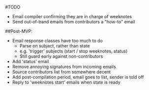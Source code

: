 #TODO
* Email compiler confirming they are in charge of weeknotes
* Send out-of-band emails from contributors a "how-to" email

##Post-MVP:
* Email response classes have too much to do
  * Parse on subject, rather than state
  * e.g. 'trigger' subjects (start / stop weeknotes, status)
  * Still guard early against non-contributors
* Add 'status' email
* Remove annoying signatures from incoming emails
* Source contributors list from somewhere decent
* Add post-compilation period, email goes to list, sender is told off
* Reply to 'weeknotes start' emails when state is ready
